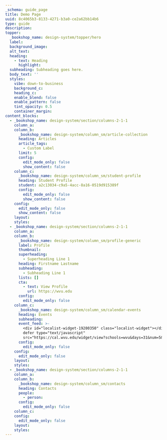 ```yaml
---
_schema: guide_page
title: Demo Page
uuid: 8c4065b3-8133-4271-b3a0-ce2a62bb14b6
type: guide
description:
topper:
  _bookshop_name: design-system/topper/hero
  label:
  background_image:
  alt_text:
  heading:
    - text: Heading
      highlight:
  subheading: Subheading goes here.
  body_text: ''
  styles:
    vibe: down-to-business
    background_c:
    heading_c:
    enable_blend: false
    enable_pattern: false
    tint_opacity: 0.5
    container_margin:
content_blocks:
  - _bookshop_name: design-system/section/columns-2-1-1
    column_a:
    column_b:
      _bookshop_name: design-system/column_sm/article-collection
      heading: Articles
      article_tags:
        - Custom Label
      limit: 5
      config:
        edit_mode_only: false
        show_content: false
    column_c:
      _bookshop_name: design-system/column_sm/student-profile
      heading: Student Profile
      student: a2c13034-c9a5-4acc-8a16-0519d915389f
      config:
        edit_mode_only: false
        show_content: false
    config:
      edit_mode_only: false
      show_content: false
    layout:
    styles:
  - _bookshop_name: design-system/section/columns-2-1-1
    column_a:
    column_b:
      _bookshop_name: design-system/column_sm/profile-generic
      label: Profile
      thumbnail:
      superheading:
        - Superheading Line 1
      heading: Firstname Lastname
      subheading:
        - Subheading Line 1
      lists: []
      cta:
        - text: View Profile
          url: https://wvu.edu
      config:
        edit_mode_only: false
    column_c:
      _bookshop_name: design-system/column_sm/calendar-events
      heading: Events
      subheading:
      event_feed: >-
        <div id="localist-widget-19280350" class="localist-widget"></div><script
        defer type="text/javascript"
        src="https://cal.wvu.edu/widget/view?schools=wvu&days=31&num=5&experience=inperson&container=localist-widget-19280350&template=dsv2-vertical-mini"></script>
      config:
        edit_mode_only: false
    config:
      edit_mode_only: false
    layout:
    styles:
  - _bookshop_name: design-system/section/columns-2-1-1
    column_a:
    column_b:
      _bookshop_name: design-system/column_sm/contacts
      heading: Contacts
      people:
        - person:
      config:
        edit_mode_only: false
    column_c:
    config:
      edit_mode_only: false
    layout:
    styles:
---
```

